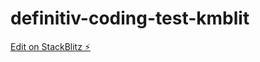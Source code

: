 # definitiv-coding-test-kmblit

[Edit on StackBlitz ⚡️](https://stackblitz.com/edit/definitiv-coding-test-kmblit)